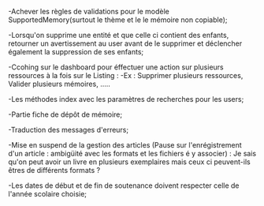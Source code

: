 -Achever les règles de validations pour le modèle SupportedMemory(surtout le thème et le le mémoire non copiable);

-Lorsqu'on supprime une entité et que celle ci contient des enfants, retourner un avertissement au user avant de le supprimer et déclencher également la suppression de ses enfants;

-Ccohing sur le dashboard pour éffectuer une action sur plusieurs ressources à la fois sur le Listing : 
-Ex : Supprimer plusieurs ressources, Valider plusieurs mémoires, .....

-Les méthodes index avec les paramètres de recherches pour les users;

-Partie fiche de dépôt de mémoire;

-Traduction des messages d'erreurs;

-Mise en suspend de la gestion des articles (Pause sur l'enrégistrement d'un article : ambigüité avec les formats et les fichiers é y associer) : Je sais qu'on peut avoir un livre en plusieurs exemplaires mais ceux ci peuvent-ils êtres de différents formats ?

-Les dates de début et de fin de soutenance doivent respecter celle de l'année scolaire choisie;
